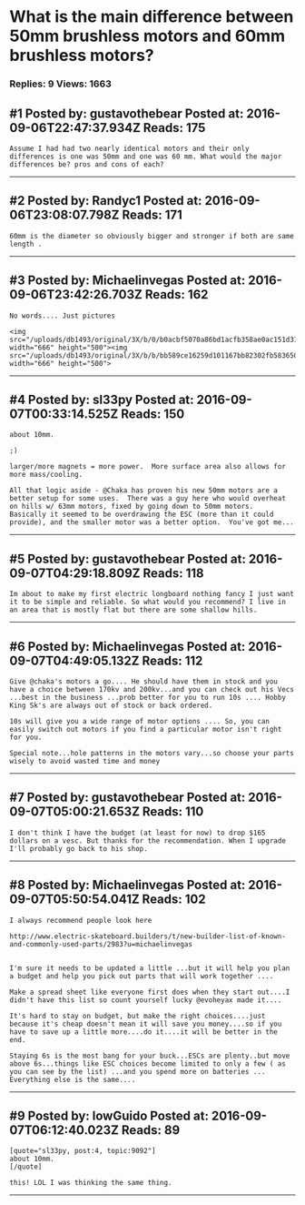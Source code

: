 # What is the main difference between 50mm brushless motors and 60mm brushless motors?

### Replies: 9 Views: 1663

## \#1 Posted by: gustavothebear Posted at: 2016-09-06T22:47:37.934Z Reads: 175

```
Assume I had had two nearly identical motors and their only differences is one was 50mm and one was 60 mm. What would the major differences be? pros and cons of each?
```

---
## \#2 Posted by: Randyc1 Posted at: 2016-09-06T23:08:07.798Z Reads: 171

```
60mm is the diameter so obviously bigger and stronger if both are same length .
```

---
## \#3 Posted by: Michaelinvegas Posted at: 2016-09-06T23:42:26.703Z Reads: 162

```
No words.... Just pictures

<img src="/uploads/db1493/original/3X/b/0/b0acbf5070a86bd1acfb358ae0ac151d31faf914.jpeg" width="666" height="500"><img src="/uploads/db1493/original/3X/b/b/bb589ce16259d101167bb82302fb583650e77e61.jpeg" width="666" height="500">
```

---
## \#4 Posted by: sl33py Posted at: 2016-09-07T00:33:14.525Z Reads: 150

```
about 10mm.

;)

larger/more magnets = more power.  More surface area also allows for more mass/cooling.

All that logic aside - @Chaka has proven his new 50mm motors are a better setup for some uses.  There was a guy here who would overheat on hills w/ 63mm motors, fixed by going down to 50mm motors.  Basically it seemed to be overdrawing the ESC (more than it could provide), and the smaller motor was a better option.  You've got me...
```

---
## \#5 Posted by: gustavothebear Posted at: 2016-09-07T04:29:18.809Z Reads: 118

```
Im about to make my first electric longboard nothing fancy I just want it to be simple and reliable. So what would you recommend? I live in an area that is mostly flat but there are some shallow hills.
```

---
## \#6 Posted by: Michaelinvegas Posted at: 2016-09-07T04:49:05.132Z Reads: 112

```
Give @chaka's motors a go.... He should have them in stock and you have a choice between 170kv and 200kv...and you can check out his Vecs ...best in the business ...prob better for you to run 10s .... Hobby King Sk's are always out of stock or back ordered.

10s will give you a wide range of motor options .... So, you can easily switch out motors if you find a particular motor isn't right for you.

Special note...hole patterns in the motors vary...so choose your parts wisely to avoid wasted time and money
```

---
## \#7 Posted by: gustavothebear Posted at: 2016-09-07T05:00:21.653Z Reads: 110

```
I don't think I have the budget (at least for now) to drop $165 dollars on a vesc. But thanks for the recommendation. When I upgrade I'll probably go back to his shop.
```

---
## \#8 Posted by: Michaelinvegas Posted at: 2016-09-07T05:50:54.041Z Reads: 102

```
I always recommend people look here

http://www.electric-skateboard.builders/t/new-builder-list-of-known-and-commonly-used-parts/2983?u=michaelinvegas


I'm sure it needs to be updated a little ...but it will help you plan a budget and help you pick out parts that will work together .... 

Make a spread sheet like everyone first does when they start out....I didn't have this list so count yourself lucky @evoheyax made it....

It's hard to stay on budget, but make the right choices....just because it's cheap doesn't mean it will save you money....so if you have to save up a little more....do it....it will be better in the end.

Staying 6s is the most bang for your buck...ESCs are plenty..but move above 6s...things like ESC choices become limited to only a few ( as you can see by the list) ...and you spend more on batteries ... Everything else is the same....
```

---
## \#9 Posted by: lowGuido Posted at: 2016-09-07T06:12:40.023Z Reads: 89

```
[quote="sl33py, post:4, topic:9092"]
about 10mm.
[/quote]

this! LOL I was thinking the same thing.
```

---
